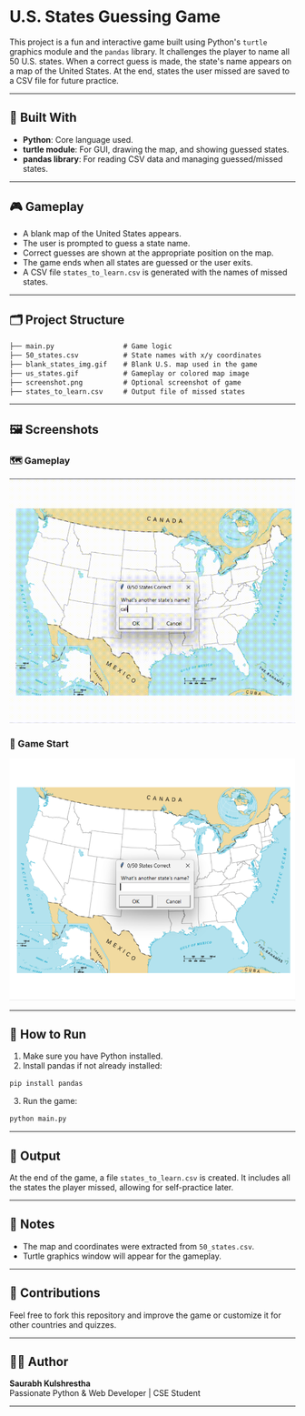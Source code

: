 # U.S. States Guessing Game

This project is a fun and interactive game built using Python's `turtle` graphics module and the `pandas` library. It challenges the player to name all 50 U.S. states. When a correct guess is made, the state's name appears on a map of the United States. At the end, states the user missed are saved to a CSV file for future practice.

---

## 🐍 Built With

- **Python**: Core language used.
- **turtle module**: For GUI, drawing the map, and showing guessed states.
- **pandas library**: For reading CSV data and managing guessed/missed states.

---

## 🎮 Gameplay

- A blank map of the United States appears.
- The user is prompted to guess a state name.
- Correct guesses are shown at the appropriate position on the map.
- The game ends when all states are guessed or the user exits.
- A CSV file `states_to_learn.csv` is generated with the names of missed states.

---

## 🗂️ Project Structure

```
├── main.py                 # Game logic
├── 50_states.csv           # State names with x/y coordinates
├── blank_states_img.gif    # Blank U.S. map used in the game
├── us_states.gif           # Gameplay or colored map image
├── screenshot.png          # Optional screenshot of game
├── states_to_learn.csv     # Output file of missed states
```

---

## 🖼️ Screenshots

### 🗺️ Gameplay


![Gameplay](us_states.gif)

### 📍 Game Start
![Gameplay](screenshot.png)

---

## 🚀 How to Run

1. Make sure you have Python installed.
2. Install pandas if not already installed:

```bash
pip install pandas
```

3. Run the game:

```bash
python main.py
```

---

## 📄 Output

At the end of the game, a file `states_to_learn.csv` is created. It includes all the states the player missed, allowing for self-practice later.

---

## 📌 Notes

- The map and coordinates were extracted from `50_states.csv`.
- Turtle graphics window will appear for the gameplay.

---

## 🙌 Contributions

Feel free to fork this repository and improve the game or customize it for other countries and quizzes.

---



## 👨‍💻 Author

**Saurabh Kulshrestha**  
Passionate Python & Web Developer | CSE Student  

---